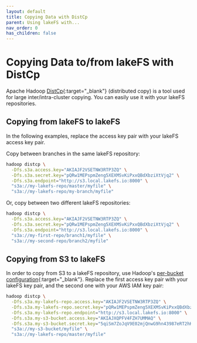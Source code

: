 ```yaml
---
layout: default
title: Copying Data with DistCp
parent: Using lakeFS with...
nav_order: 0
has_children: false
---
```


# Copying Data to/from lakeFS with DistCp
Apache Hadoop [DistCp](https://hadoop.apache.org/docs/current/hadoop-distcp/DistCp.html){:target="_blank"} (distributed copy) is a tool used for large inter/intra-cluster copying. You can easily use it with your lakeFS repositories.

## Copying from lakeFS to lakeFS
In the following examples, replace the access key pair with your lakeFS access key pair.

Copy between branches in the same lakeFS repository:
```bash
hadoop distcp \
  -Dfs.s3a.access.key="AKIAJF2VSETNW3RTP3ZQ" \
  -Dfs.s3a.secret.key="pQRw1MEPspmZeng5XEXMSvKiPxxQBdXbziXtVjq2" \
  -Dfs.s3a.endpoint="http://s3.local.lakefs.io:8000" \
  "s3a://my-lakefs-repo/master/myfile" \
  "s3a://my-lakefs-repo/my-branch/myfile"
```

Or, copy between two different lakeFS repositories:
```bash
hadoop distcp \
  -Dfs.s3a.access.key="AKIAJF2VSETNW3RTP3ZQ" \
  -Dfs.s3a.secret.key="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" \
  -Dfs.s3a.endpoint="http://s3.local.lakefs.io:8000" \
  "s3a://my-first-repo/branch1/myfile" \
  "s3a://my-second-repo/branch2/myfile"
```
## Copying from S3 to lakeFS
In order to copy from S3 to a lakeFS repository, use Hadoop's [per-bucket configuration](https://hadoop.apache.org/docs/current/hadoop-aws/tools/hadoop-aws/index.html#Configuring_different_S3_buckets_with_Per-Bucket_Configuration){:target="_blank"}.
Replace the first access key pair with your lakeFS key pair, and the second one with your AWS IAM key pair:

```bash
hadoop distcp \
  -Dfs.s3a.my-lakefs-repo.access.key="AKIAJF2VSETNW3RTP3ZQ" \
  -Dfs.s3a.my-lakefs-repo.secret.key="pQRw1MEPspmZeng5XEXMSvKiPxxQBdXbziXtVjq2" \
  -Dfs.s3a.my-lakefs-repo.endpoint="http://s3.local.lakefs.io:8000" \
  -Dfs.s3a.my-s3-bucket.access.key="AKIAJXQPFV4FZH7UMMAQ" \
  -Dfs.s3a.my-s3-bucket.secret.key="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" \
  "s3a://my-s3-bucket/myfile" \
  "s3a://my-lakefs-repo/master/myfile"
```
